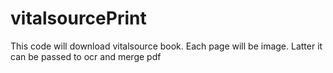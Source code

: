 # vitalsourcePrint
This code will download vitalsource book. Each page will be image. Latter it can be passed to ocr and merge pdf
